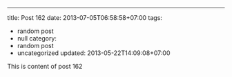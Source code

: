 ---
title: Post 162
date: 2013-07-05T06:58:58+07:00
tags:
  - random post
  - null
category:
  - random post
  - uncategorized
updated: 2013-05-22T14:09:08+07:00

This is content of post 162